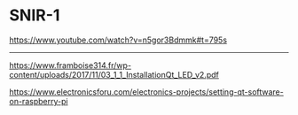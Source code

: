 # SNIR-1

https://www.youtube.com/watch?v=n5gor3Bdmmk#t=795s

---

https://www.framboise314.fr/wp-content/uploads/2017/11/03_1_1_InstallationQt_LED_v2.pdf

https://www.electronicsforu.com/electronics-projects/setting-qt-software-on-raspberry-pi
